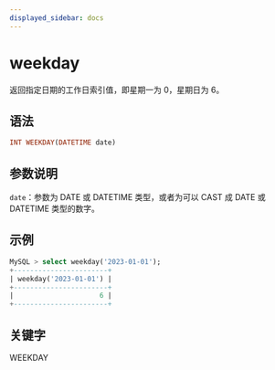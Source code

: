 ```yaml
---
displayed_sidebar: docs
---
```


# weekday

返回指定日期的工作日索引值，即星期一为 0，星期日为 6。

## 语法

```Haskell
INT WEEKDAY(DATETIME date)
```

## 参数说明

`date`：参数为 DATE 或 DATETIME 类型，或者为可以 CAST 成 DATE 或 DATETIME 类型的数字。

## 示例

```SQL
MySQL > select weekday('2023-01-01');
+-----------------------+
| weekday('2023-01-01') |
+-----------------------+
|                     6 |
+-----------------------+
```

## 关键字

WEEKDAY
